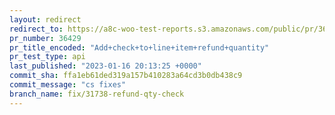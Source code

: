 ```yaml
---
layout: redirect
redirect_to: https://a8c-woo-test-reports.s3.amazonaws.com/public/pr/36429/api/index.html
pr_number: 36429
pr_title_encoded: "Add+check+to+line+item+refund+quantity"
pr_test_type: api
last_published: "2023-01-16 20:13:25 +0000"
commit_sha: ffa1eb61ded319a157b410283a64cd3b0db438c9
commit_message: "cs fixes"
branch_name: fix/31738-refund-qty-check
---
```

